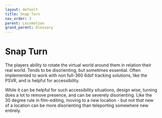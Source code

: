 ```yaml
---
layout: default
title: Snap Turn
nav_order: 3
parent: Locomotion
grand_parent: Glossary
---
```

# Snap Turn
The players ability to rotate the virtual world around them in relation their real world. Tends to be disorienting, but sometimes essential. Often implemented to work with non full-360 6dof tracking solutions, like the PSVR, and is helpful for accessibility. 

While it can be helpful for such accessibility situations, design wise, turning does a lot to remove presence, and can be severely disorienting. Like the 30 degree rule in film-editing, moving to a new location - but not *that* new of a location can be more disorienting than teleporting somewhere new entirely.

